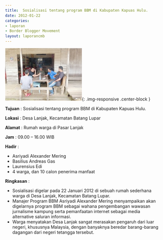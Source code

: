 ```yaml
---
title:  Sosialisasi tentang program BBM di Kabupaten Kapuas Hulu. 
date: 2012-01-22
categories:
- laporan
- Border Blogger Movement
layout: laporancmb
---
```


![250px-JANUARI_22_2012_SOSIALISASI_BBM_DI_BATANG_LUPAR_KAPUAS.jpg](/_uploads/250px-JANUARI_22_2012_SOSIALISASI_BBM_DI_BATANG_LUPAR_KAPUAS.jpg){: .img-responsive .center-block }

**Tujuan** :  Sosialisasi tentang program BBM di Kabupaten Kapuas Hulu. 

**Lokasi** :  Desa Lanjak, Kecamatan Batang Lupar 

**Alamat** :  Rumah warga di Pasar Lanjak 

**Jam** :  09.00 – 16.00 WIB 

**Hadir** :
* Asriyadi Alexander Mering
* Basilius Andreas Gas
* Laurensius Edi
* 4 warga, dan 10 calon penerima manfaat

**Ringkasan** :
* Sosialisasi digelar pada 22 Januari 2012 di sebuah rumah sederhana warga di Desa Lanjak, Kecamatan Batang Lupar. 
* Manajer Program BBM Asriyadi Alexander Mering menyampaikan akan  digelarnya program BBM sebagai wahana pengembangan wawasan jurnalisme  kampung serta pemanfaatan internet sebagai media alternative saluran  informasi. 
* Warga menyatakan Desa Lanjak sangat merasakan pengaruh dari luar  negeri, khususnya Malaysia, dengan banyaknya beredar barang-barang  dagangan dari negeri tetangga tersebut. 

